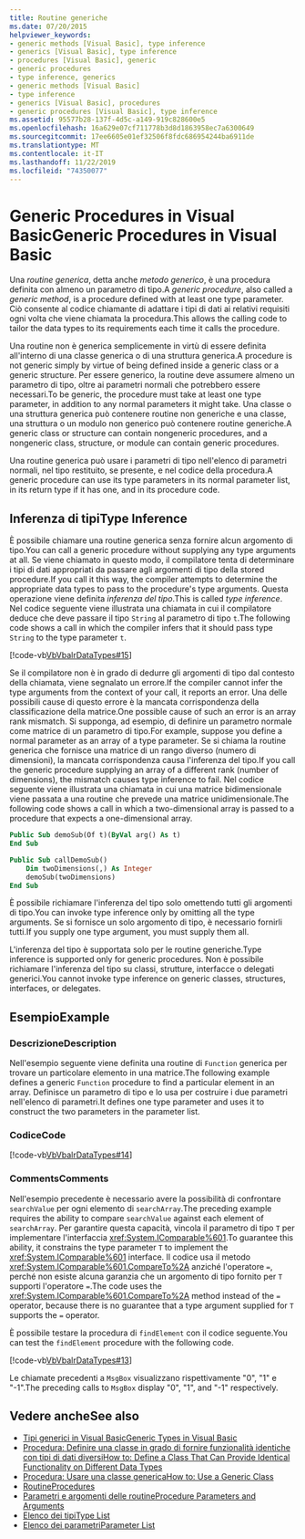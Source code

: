 ```yaml
---
title: Routine generiche
ms.date: 07/20/2015
helpviewer_keywords:
- generic methods [Visual Basic], type inference
- generics [Visual Basic], type inference
- procedures [Visual Basic], generic
- generic procedures
- type inference, generics
- generic methods [Visual Basic]
- type inference
- generics [Visual Basic], procedures
- generic procedures [Visual Basic], type inference
ms.assetid: 95577b28-137f-4d5c-a149-919c828600e5
ms.openlocfilehash: 16a629e07cf711778b3d8d1863958ec7a6300649
ms.sourcegitcommit: 17ee6605e01ef32506f8fdc686954244ba6911de
ms.translationtype: MT
ms.contentlocale: it-IT
ms.lasthandoff: 11/22/2019
ms.locfileid: "74350077"
---
```

# <a name="generic-procedures-in-visual-basic"></a><span data-ttu-id="19a4f-102">Generic Procedures in Visual Basic</span><span class="sxs-lookup"><span data-stu-id="19a4f-102">Generic Procedures in Visual Basic</span></span>
<span data-ttu-id="19a4f-103">Una *routine generica*, detta anche *metodo generico*, è una procedura definita con almeno un parametro di tipo.</span><span class="sxs-lookup"><span data-stu-id="19a4f-103">A *generic procedure*, also called a *generic method*, is a procedure defined with at least one type parameter.</span></span> <span data-ttu-id="19a4f-104">Ciò consente al codice chiamante di adattare i tipi di dati ai relativi requisiti ogni volta che viene chiamata la procedura.</span><span class="sxs-lookup"><span data-stu-id="19a4f-104">This allows the calling code to tailor the data types to its requirements each time it calls the procedure.</span></span>  
  
 <span data-ttu-id="19a4f-105">Una routine non è generica semplicemente in virtù di essere definita all'interno di una classe generica o di una struttura generica.</span><span class="sxs-lookup"><span data-stu-id="19a4f-105">A procedure is not generic simply by virtue of being defined inside a generic class or a generic structure.</span></span> <span data-ttu-id="19a4f-106">Per essere generico, la routine deve assumere almeno un parametro di tipo, oltre ai parametri normali che potrebbero essere necessari.</span><span class="sxs-lookup"><span data-stu-id="19a4f-106">To be generic, the procedure must take at least one type parameter, in addition to any normal parameters it might take.</span></span> <span data-ttu-id="19a4f-107">Una classe o una struttura generica può contenere routine non generiche e una classe, una struttura o un modulo non generico può contenere routine generiche.</span><span class="sxs-lookup"><span data-stu-id="19a4f-107">A generic class or structure can contain nongeneric procedures, and a nongeneric class, structure, or module can contain generic procedures.</span></span>  
  
 <span data-ttu-id="19a4f-108">Una routine generica può usare i parametri di tipo nell'elenco di parametri normali, nel tipo restituito, se presente, e nel codice della procedura.</span><span class="sxs-lookup"><span data-stu-id="19a4f-108">A generic procedure can use its type parameters in its normal parameter list, in its return type if it has one, and in its procedure code.</span></span>  
  
## <a name="type-inference"></a><span data-ttu-id="19a4f-109">Inferenza di tipi</span><span class="sxs-lookup"><span data-stu-id="19a4f-109">Type Inference</span></span>  
 <span data-ttu-id="19a4f-110">È possibile chiamare una routine generica senza fornire alcun argomento di tipo.</span><span class="sxs-lookup"><span data-stu-id="19a4f-110">You can call a generic procedure without supplying any type arguments at all.</span></span> <span data-ttu-id="19a4f-111">Se viene chiamato in questo modo, il compilatore tenta di determinare i tipi di dati appropriati da passare agli argomenti di tipo della stored procedure.</span><span class="sxs-lookup"><span data-stu-id="19a4f-111">If you call it this way, the compiler attempts to determine the appropriate data types to pass to the procedure's type arguments.</span></span> <span data-ttu-id="19a4f-112">Questa operazione viene definita *inferenza del tipo*.</span><span class="sxs-lookup"><span data-stu-id="19a4f-112">This is called *type inference*.</span></span> <span data-ttu-id="19a4f-113">Nel codice seguente viene illustrata una chiamata in cui il compilatore deduce che deve passare il tipo `String` al parametro di tipo `t`.</span><span class="sxs-lookup"><span data-stu-id="19a4f-113">The following code shows a call in which the compiler infers that it should pass type `String` to the type parameter `t`.</span></span>  
  
 [!code-vb[VbVbalrDataTypes#15](~/samples/snippets/visualbasic/VS_Snippets_VBCSharp/VbVbalrDataTypes/VB/Class1.vb#15)]  
  
 <span data-ttu-id="19a4f-114">Se il compilatore non è in grado di dedurre gli argomenti di tipo dal contesto della chiamata, viene segnalato un errore.</span><span class="sxs-lookup"><span data-stu-id="19a4f-114">If the compiler cannot infer the type arguments from the context of your call, it reports an error.</span></span> <span data-ttu-id="19a4f-115">Una delle possibili cause di questo errore è la mancata corrispondenza della classificazione della matrice.</span><span class="sxs-lookup"><span data-stu-id="19a4f-115">One possible cause of such an error is an array rank mismatch.</span></span> <span data-ttu-id="19a4f-116">Si supponga, ad esempio, di definire un parametro normale come matrice di un parametro di tipo.</span><span class="sxs-lookup"><span data-stu-id="19a4f-116">For example, suppose you define a normal parameter as an array of a type parameter.</span></span> <span data-ttu-id="19a4f-117">Se si chiama la routine generica che fornisce una matrice di un rango diverso (numero di dimensioni), la mancata corrispondenza causa l'inferenza del tipo.</span><span class="sxs-lookup"><span data-stu-id="19a4f-117">If you call the generic procedure supplying an array of a different rank (number of dimensions), the mismatch causes type inference to fail.</span></span> <span data-ttu-id="19a4f-118">Nel codice seguente viene illustrata una chiamata in cui una matrice bidimensionale viene passata a una routine che prevede una matrice unidimensionale.</span><span class="sxs-lookup"><span data-stu-id="19a4f-118">The following code shows a call in which a two-dimensional array is passed to a procedure that expects a one-dimensional array.</span></span>  
  
```vb  
Public Sub demoSub(Of t)(ByVal arg() As t)
End Sub

Public Sub callDemoSub()
    Dim twoDimensions(,) As Integer
    demoSub(twoDimensions)
End Sub
```
  
 <span data-ttu-id="19a4f-119">È possibile richiamare l'inferenza del tipo solo omettendo tutti gli argomenti di tipo.</span><span class="sxs-lookup"><span data-stu-id="19a4f-119">You can invoke type inference only by omitting all the type arguments.</span></span> <span data-ttu-id="19a4f-120">Se si fornisce un solo argomento di tipo, è necessario fornirli tutti.</span><span class="sxs-lookup"><span data-stu-id="19a4f-120">If you supply one type argument, you must supply them all.</span></span>  
  
 <span data-ttu-id="19a4f-121">L'inferenza del tipo è supportata solo per le routine generiche.</span><span class="sxs-lookup"><span data-stu-id="19a4f-121">Type inference is supported only for generic procedures.</span></span> <span data-ttu-id="19a4f-122">Non è possibile richiamare l'inferenza del tipo su classi, strutture, interfacce o delegati generici.</span><span class="sxs-lookup"><span data-stu-id="19a4f-122">You cannot invoke type inference on generic classes, structures, interfaces, or delegates.</span></span>  
  
## <a name="example"></a><span data-ttu-id="19a4f-123">Esempio</span><span class="sxs-lookup"><span data-stu-id="19a4f-123">Example</span></span>  
  
### <a name="description"></a><span data-ttu-id="19a4f-124">Descrizione</span><span class="sxs-lookup"><span data-stu-id="19a4f-124">Description</span></span>  
 <span data-ttu-id="19a4f-125">Nell'esempio seguente viene definita una routine di `Function` generica per trovare un particolare elemento in una matrice.</span><span class="sxs-lookup"><span data-stu-id="19a4f-125">The following example defines a generic `Function` procedure to find a particular element in an array.</span></span> <span data-ttu-id="19a4f-126">Definisce un parametro di tipo e lo usa per costruire i due parametri nell'elenco di parametri.</span><span class="sxs-lookup"><span data-stu-id="19a4f-126">It defines one type parameter and uses it to construct the two parameters in the parameter list.</span></span>  
  
### <a name="code"></a><span data-ttu-id="19a4f-127">Codice</span><span class="sxs-lookup"><span data-stu-id="19a4f-127">Code</span></span>  
 [!code-vb[VbVbalrDataTypes#14](~/samples/snippets/visualbasic/VS_Snippets_VBCSharp/VbVbalrDataTypes/VB/Class1.vb#14)]  
  
### <a name="comments"></a><span data-ttu-id="19a4f-128">Comments</span><span class="sxs-lookup"><span data-stu-id="19a4f-128">Comments</span></span>  
 <span data-ttu-id="19a4f-129">Nell'esempio precedente è necessario avere la possibilità di confrontare `searchValue` per ogni elemento di `searchArray`.</span><span class="sxs-lookup"><span data-stu-id="19a4f-129">The preceding example requires the ability to compare `searchValue` against each element of `searchArray`.</span></span> <span data-ttu-id="19a4f-130">Per garantire questa capacità, vincola il parametro di tipo `T` per implementare l'interfaccia <xref:System.IComparable%601>.</span><span class="sxs-lookup"><span data-stu-id="19a4f-130">To guarantee this ability, it constrains the type parameter `T` to implement the <xref:System.IComparable%601> interface.</span></span> <span data-ttu-id="19a4f-131">Il codice usa il metodo <xref:System.IComparable%601.CompareTo%2A> anziché l'operatore `=`, perché non esiste alcuna garanzia che un argomento di tipo fornito per `T` supporti l'operatore `=`.</span><span class="sxs-lookup"><span data-stu-id="19a4f-131">The code uses the <xref:System.IComparable%601.CompareTo%2A> method instead of the `=` operator, because there is no guarantee that a type argument supplied for `T` supports the `=` operator.</span></span>  
  
 <span data-ttu-id="19a4f-132">È possibile testare la procedura di `findElement` con il codice seguente.</span><span class="sxs-lookup"><span data-stu-id="19a4f-132">You can test the `findElement` procedure with the following code.</span></span>  
  
 [!code-vb[VbVbalrDataTypes#13](~/samples/snippets/visualbasic/VS_Snippets_VBCSharp/VbVbalrDataTypes/VB/Class1.vb#13)]  
  
 <span data-ttu-id="19a4f-133">Le chiamate precedenti a `MsgBox` visualizzano rispettivamente "0", "1" e "-1".</span><span class="sxs-lookup"><span data-stu-id="19a4f-133">The preceding calls to `MsgBox` display "0", "1", and "-1" respectively.</span></span>  
  
## <a name="see-also"></a><span data-ttu-id="19a4f-134">Vedere anche</span><span class="sxs-lookup"><span data-stu-id="19a4f-134">See also</span></span>

- [<span data-ttu-id="19a4f-135">Tipi generici in Visual Basic</span><span class="sxs-lookup"><span data-stu-id="19a4f-135">Generic Types in Visual Basic</span></span>](../../../../visual-basic/programming-guide/language-features/data-types/generic-types.md)
- [<span data-ttu-id="19a4f-136">Procedura: Definire una classe in grado di fornire funzionalità identiche con tipi di dati diversi</span><span class="sxs-lookup"><span data-stu-id="19a4f-136">How to: Define a Class That Can Provide Identical Functionality on Different Data Types</span></span>](../../../../visual-basic/programming-guide/language-features/data-types/how-to-define-a-class-that-can-provide-identical-functionality.md)
- [<span data-ttu-id="19a4f-137">Procedura: Usare una classe generica</span><span class="sxs-lookup"><span data-stu-id="19a4f-137">How to: Use a Generic Class</span></span>](../../../../visual-basic/programming-guide/language-features/data-types/how-to-use-a-generic-class.md)
- [<span data-ttu-id="19a4f-138">Routine</span><span class="sxs-lookup"><span data-stu-id="19a4f-138">Procedures</span></span>](../../../../visual-basic/programming-guide/language-features/procedures/index.md)
- [<span data-ttu-id="19a4f-139">Parametri e argomenti delle routine</span><span class="sxs-lookup"><span data-stu-id="19a4f-139">Procedure Parameters and Arguments</span></span>](../../../../visual-basic/programming-guide/language-features/procedures/procedure-parameters-and-arguments.md)
- [<span data-ttu-id="19a4f-140">Elenco dei tipi</span><span class="sxs-lookup"><span data-stu-id="19a4f-140">Type List</span></span>](../../../../visual-basic/language-reference/statements/type-list.md)
- [<span data-ttu-id="19a4f-141">Elenco dei parametri</span><span class="sxs-lookup"><span data-stu-id="19a4f-141">Parameter List</span></span>](../../../../visual-basic/language-reference/statements/parameter-list.md)
